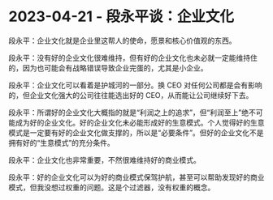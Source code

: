 # 2023-04-21 - 段永平谈：企业文化

段永平：企业文化就是企业里这帮人的使命，愿景和核心价值观的东西。

段永平：没有好的企业文化很难维持，但有好的企业文化也未必就一定能维持住的，因为也可能会有战略错误导致企业完蛋的，尤其是小企业。

段永平：企业文化可以看着是护城河的一部分。换 CEO 对任何公司都是会有影响的，但企业文化强大的公司往往能选出好的 CEO，从而能让公司继续好下去。

段永平：所谓好的企业文化大概指的就是“利润之上的追求”，但“利润至上”绝不可能成为好的企业文化。好的企业文化未必能形成好的生意模式。个人觉得好的生意模式是一定要有好的企业文化做支撑的，所以是“必要条件”。但好的企业文化不是拥有好的“生意模式”的充分条件。

段永平：企业文化也非常重要，不然很难维持好的商业模式。

段永平：好的企业文化可以为好的商业模式保驾护航，甚至可以帮助发现好的商业模式，但我没想过权重的问题。这是个过滤器，没有权重的概念。